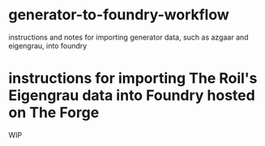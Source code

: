 # generator-to-foundry-workflow
instructions and notes for importing generator data, such as azgaar and eigengrau, into foundry

# instructions for importing The Roil's Eigengrau data into Foundry hosted on The Forge
WIP